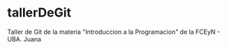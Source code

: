 # tallerDeGit

Taller de Git de la materia "Introduccion a la Programacion" de la FCEyN - UBA.
Juana

